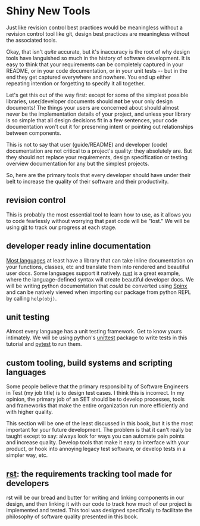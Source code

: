 # Shiny New Tools
Just like revision control best practices would be meaningless without
a revision control tool like git, design best practices are
meaningless without the associated tools.

Okay, that isn't *quite* accurate, but it's inaccuracy is the root of why
design tools have languished so much in the history of software
development. It is easy to think that your requirements can be
completely captured in your README, or in your code documentation,
or in your unit tests -- but in the end they get captured everywhere
and nowhere. You end up either repeating intention or forgetting to
specify it all together.

Let's get this out of the way first: except for some of the
simplest possible libraries, user/developer documents
should **not** be your only design documents! The things your users are concerned
about should almost never be the implementation details of your project,
and unless your library is so simple that all design decisions fit in
a few sentences, your code documentation won't cut it for preserving
intent or pointing out relationships between components.

This is not to say that user (guide/README) and developer (code) documentation
are not critical to a project's quality: they absolutely are. But they
should not replace your requirements, design specification or
testing overview documentation for any but the simplest projects.

So, here are the primary tools that every developer should have
under their belt to increase the quality of their software and
their productivity.

## revision control
This is probably the most essential tool to learn how to use,
as it allows you to code fearlessly without worrying that past code will
be "lost." We will be using [git](1) to track our progress at each stage.

## developer ready inline documentation
[Most languages](2) at least have a library that can take inline
documentation on your functions, classes, etc and translate
them into rendered and beautiful user docs. Some languages
support it natively. [rust](3) is a great example, where the
language-defined syntax will create beautiful developer docs.
We will be writing python documentation that *could* be converted using
[Spinx](4) and can be natively viewed when importing our package
from python REPL by calling `help(obj)`.

## unit testing
Almost every language has a unit testing framework. Get
to know yours intimately. We will be using python's [unittest](5)
package to write tests in this tutorial and [pytest](6) to run
them.

## custom tooling, build systems and scripting languages
Some people believe that the primary responsibility of Software Engineers
in Test (my job title) is to design test cases. I think this is
incorrect. In my opinion, the primary job of an SET should be to develop
processes, tools and frameworks that make the entire organization run
more efficiently and with higher quality.

This section will be one of the least discussed in this book, but
it is the most important for your future development. The problem is
that it can't really be taught except to say: always look for ways
you can automate pain points and increase quality. Develop tools that
make it easy to interface with your product, or hook into annoying legacy test
software, or develop tests in a simpler way, etc.

## [rst](7): the requirements tracking tool made for developers
rst will be our bread and butter for writing
and linking components in our design, and then linking it with our code to track
how much of our project is implemented and tested. This tool was
designed specifically to facilitate the philosophy of software quality
presented in this book.

[1]: https://git-scm.com/
[2]: http://rosettacode.org/wiki/Documentation
[3]: https://doc.rust-lang.org/std/
[4]: http://www.sphinx-doc.org/en/1.5.1/
[5]: https://docs.python.org/3.6/library/unittest.html
[6]: http://doc.pytest.org/en/latest/
[7]: https://github.com/vitiral/rst

[30]: http://dpc.pw/cbuf-rs/cbuf/index.html
[31]: https://github.com/rust-lang-nursery/lazy-static.rs
